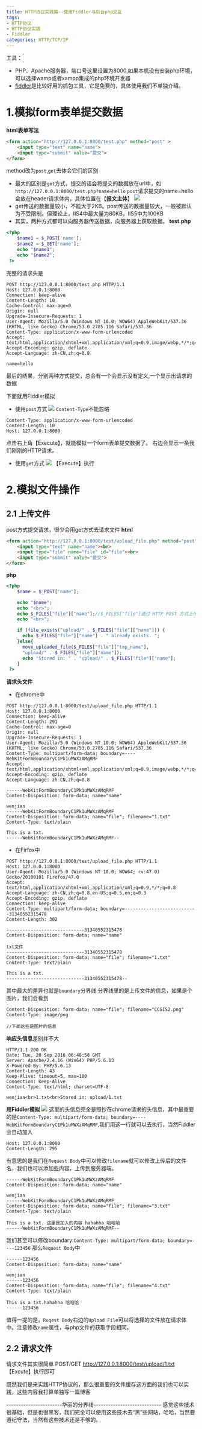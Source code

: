 ```yaml
---
title: HTTP协议实践篇--使用Fiddler与后台php交互
tags: 
- HTTP协议
- HTTP协议实践
- Fiddler
categories: HTTP/TCP/IP
---
```


工具：
- PHP、Apache服务器，端口号这里设置为8000,如果本机没有安装php环境，可以选择wamp或者xampp集成的php环境开发器
- [fiddler](http://www.telerik.com/fiddler)是比较好用的抓包工具，它是免费的，具体使用我们不单独介绍。

# 1.模拟form表单提交数据

**html表单写法**

```html
<form action="http://127.0.0.1:8000/test.php" method="post" >
    <input type="text" name="name">
    <input type="submit" value="提交">
</form>
```
method改为`post`,`get`去体会它们的区别
- 最大的区别是`get`方式，提交的话会将提交的数据放在url中，如`http://127.0.0.1:8000/test.php?name=hello`
`post`请求提交的name=hello会放在header请求体内，具体位置在【**报文主体**】
![](https://raw.githubusercontent.com/zrysmt/mdPics/master/HTTP%E5%8D%8F%E8%AE%AE/1/http1.jpg)
- get传送的数据量较小，不能大于2KB。post传送的数据量较大，一般被默认为不受限制。但理论上，IIS4中最大量为80KB，IIS5中为100KB
- 其实，两种方式都可以向服务器传送数据，向服务器上获取数据。
**test.php**

```php
<?php 
    $name1 = $_POST['name'];
    $name2 = $_GET['name'];
    echo "$name1";
    echo "$name2";
 ?>
```
完整的请求头是

```
POST http://127.0.0.1:8000/test.php HTTP/1.1
Host: 127.0.0.1:8000
Connection: keep-alive
Content-Length: 10
Cache-Control: max-age=0
Origin: null
Upgrade-Insecure-Requests: 1
User-Agent: Mozilla/5.0 (Windows NT 10.0; WOW64) AppleWebKit/537.36 (KHTML, like Gecko) Chrome/53.0.2785.116 Safari/537.36
Content-Type: application/x-www-form-urlencoded
Accept: text/html,application/xhtml+xml,application/xml;q=0.9,image/webp,*/*;q=0.8
Accept-Encoding: gzip, deflate
Accept-Language: zh-CN,zh;q=0.8

name=hello
```
最后的结果，分别两种方式提交，总会有一个会显示没有定义,一个显示出请求的数据

下面就用Fiddler模拟
- 使用`post`方式
![](https://raw.githubusercontent.com/zrysmt/mdPics/master/HTTP%E5%8D%8F%E8%AE%AE/1/http2.jpg)
`Content-Type`不能忽略
```
Content-Type: application/x-www-form-urlencoded
Content-Length: 10
Host: 127.0.0.1:8000
```
点击右上角【Execute】，就能模拟一个form表单提交数据了。
右边会显示一条我们刚刚的HTTP请求。
- 使用`get`方式
![](https://raw.githubusercontent.com/zrysmt/mdPics/master/HTTP%E5%8D%8F%E8%AE%AE/1/http3.jpg)
【Execute】执行

# 2.模拟文件操作
## 2.1 上传文件
post方式提交请求，很少会用get方式去请求文件
**html**

```html
<form action="http://127.0.0.1:8000/test/upload_file.php" method="post" enctype="multipart/form-data">
    <input type="text" name="name"><br>
    <input type="file" name="file" id="file"><br>
    <input type="submit" value="提交">
</form>
```
**php**
```php
<?php 
    $name = $_POST['name'];

    echo "$name";
    echo "<br>";
    echo $_FILES["file"]["name"];//$_FILES["file"]通过 HTTP POST 方式上传到当前脚本的项目的数组。
    echo "<br>";

    if (file_exists("upload/" . $_FILES["file"]["name"])) {
      echo $_FILES["file"]["name"] . " already exists. ";
    }else{
      move_uploaded_file($_FILES["file"]["tmp_name"],
      "upload/" . $_FILES["file"]["name"]);
      echo "Stored in: " . "upload/" . $_FILES["file"]["name"];
    }
 ?>
```
**请求头文件**
- 在chrome中

```
POST http://127.0.0.1:8000/test/upload_file.php HTTP/1.1
Host: 127.0.0.1:8000
Connection: keep-alive
Content-Length: 291
Cache-Control: max-age=0
Origin: null
Upgrade-Insecure-Requests: 1
User-Agent: Mozilla/5.0 (Windows NT 10.0; WOW64) AppleWebKit/537.36 (KHTML, like Gecko) Chrome/53.0.2785.116 Safari/537.36
Content-Type: multipart/form-data; boundary=----WebKitFormBoundaryC1Pk1uMWXzAMqRMF
Accept: text/html,application/xhtml+xml,application/xml;q=0.9,image/webp,*/*;q=0.8
Accept-Encoding: gzip, deflate
Accept-Language: zh-CN,zh;q=0.8

------WebKitFormBoundaryC1Pk1uMWXzAMqRMF
Content-Disposition: form-data; name="name"

wenjian
------WebKitFormBoundaryC1Pk1uMWXzAMqRMF
Content-Disposition: form-data; name="file"; filename="1.txt"
Content-Type: text/plain

This is a txt.
------WebKitFormBoundaryC1Pk1uMWXzAMqRMF--

```
- 在Firfox中

```
POST http://127.0.0.1:8000/test/upload_file.php HTTP/1.1
Host: 127.0.0.1:8000
User-Agent: Mozilla/5.0 (Windows NT 10.0; WOW64; rv:47.0) Gecko/20100101 Firefox/47.0
Accept: text/html,application/xhtml+xml,application/xml;q=0.9,*/*;q=0.8
Accept-Language: zh-CN,zh;q=0.8,en-US;q=0.5,en;q=0.3
Accept-Encoding: gzip, deflate
Connection: keep-alive
Content-Type: multipart/form-data; boundary=---------------------------31340552315478
Content-Length: 302

-----------------------------31340552315478
Content-Disposition: form-data; name="name"

txt文件
-----------------------------31340552315478
Content-Disposition: form-data; name="file"; filename="1.txt"
Content-Type: text/plain

This is a txt.
-----------------------------31340552315478--

```
其中最大的差异也就是`boundary`分界线
分界线里的是上传文件的信息，如果是个图片，我们会看到
```
Content-Disposition: form-data; name="file"; filename="CCGIS2.png"
Content-Type: image/png

//下面这些是图片的信息

```
**响应头信息**差别并不大
```
HTTP/1.1 200 OK
Date: Tue, 20 Sep 2016 06:48:58 GMT
Server: Apache/2.4.16 (Win64) PHP/5.6.13
X-Powered-By: PHP/5.6.13
Content-Length: 43
Keep-Alive: timeout=5, max=100
Connection: Keep-Alive
Content-Type: text/html; charset=UTF-8

wenjian<br>1.txt<br>Stored in: upload/1.txt
```
**用Fiddler模拟**
![](https://raw.githubusercontent.com/zrysmt/mdPics/master/HTTP%E5%8D%8F%E8%AE%AE/1/http4.jpg)
这里的头信息完全是照抄在chrome请求的头信息，其中最重要的是`Content-Type: multipart/form-data; boundary=----WebKitFormBoundaryC1Pk1uMWXzAMqRMF`,我们用这一行就可以去执行，当然Fiddler会自动加入
```
Host: 127.0.0.1:8000
Content-Length: 295
```
有意思的是我们在`Request Body`中可以修改`filename`就可以修改上传后的文件名，我们也可以添加些内容，上传到服务器端。
```
------WebKitFormBoundaryC1Pk1uMWXzAMqRMF
Content-Disposition: form-data; name="name"

wenjian
------WebKitFormBoundaryC1Pk1uMWXzAMqRMF
Content-Disposition: form-data; name="file"; filename="3.txt"
Content-Type: text/plain

This is a txt. 这里是加入的内容 hahahha 哈哈哈
------WebKitFormBoundaryC1Pk1uMWXzAMqRMF--
```
我们甚至可以修改boundary:`Content-Type: multipart/form-data; boundary=----123456`
那么`Request Body`中
```
------123456
Content-Disposition: form-data; name="name"

wenjian
------123456
Content-Disposition: form-data; name="file"; filename="4.txt"
Content-Type: text/plain

This is a txt.hahahha 哈哈哈
------123456
```
值得一提的是，`Ruqest Body`右边的`Upload File`可以将选择的文件放在请求体中。注意修改`name`属性，与php文件的获取字段相同。
## 2.2 请求文件
请求文件其实很简单
POST/GET http://127.0.0.1:8000/test/upload/1.txt
【Excute】执行即可

既然我们是来实践HTTP协议的，那么很重要的文件缓存这方面的我们也可以实践，这些内容我打算单独写一篇博客

-----------------------华丽的分界线----------------------------
感觉这些技术很基础，但是也很黑客，我们完全可以使用这些技术去“黑”些网站，哈哈，当然要遵纪守法，当然有这些技术还是不够的。






